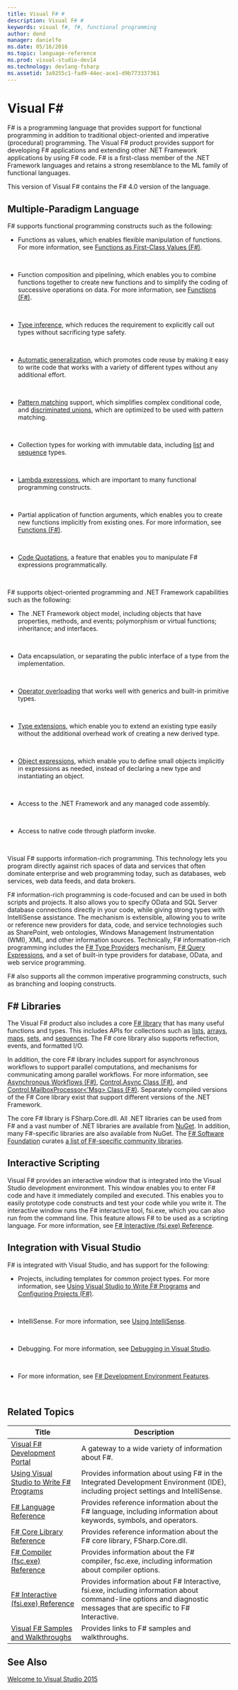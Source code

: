 ```yaml
---
title: Visual F# #
description: Visual F# #
keywords: visual f#, f#, functional programming
author: dend
manager: danielfe
ms.date: 05/16/2016
ms.topic: language-reference
ms.prod: visual-studio-dev14
ms.technology: devlang-fsharp
ms.assetid: 3a9255c1-fad9-44ec-ace1-d9b773337361 
---
```


# Visual F# #

F# is a programming language that provides support for functional programming in addition to traditional object-oriented and imperative (procedural) programming. The Visual F# product provides support for developing F# applications and extending other .NET Framework applications by using F# code. F# is a first-class member of the .NET Framework languages and retains a strong resemblance to the ML family of functional languages.

This version of Visual F# contains the F# 4.0 version of the language.


## Multiple-Paradigm Language
F# supports functional programming constructs such as the following:


- Functions as values, which enables flexible manipulation of functions. For more information, see [Functions as First-Class Values &#40;F&#35;&#41;](Functions-as-First-Class-Values-%5BFSharp%5D.md).
<br />

- Function composition and pipelining, which enables you to combine functions together to create new functions and to simplify the coding of successive operations on data. For more information, see [Functions &#40;F&#35;&#41;](Functions-%5BFSharp%5D.md).
<br />

- [Type inference](https://msdn.microsoft.com/library/1064b523-4917-424c-9c4e-e4bf96ecae6f), which reduces the requirement to explicitly call out types without sacrificing type safety.
<br />

- [Automatic generalization](https://msdn.microsoft.com/library/1a9ea094-2f91-445f-9a48-54e41b12f370), which promotes code reuse by making it easy to write code that works with a variety of different types without any additional effort.
<br />

- [Pattern matching](https://msdn.microsoft.com/library/dab9b934-5528-4283-8986-794d832f0a0b) support, which simplifies complex conditional code, and [discriminated unions](https://msdn.microsoft.com/library/93d78afb-0fb3-4357-8bcd-5c94720916ca), which are optimized to be used with pattern matching.
<br />

- Collection types for working with immutable data, including [list](https://msdn.microsoft.com/library/83102799-f251-42e1-93ef-64232e8c5b1d) and [sequence](https://msdn.microsoft.com/library/6b773b6b-9c9a-4af8-bd9e-d96585c166db) types.
<br />

- [Lambda expressions](https://msdn.microsoft.com/library/556283bc-c82d-4cb5-b20a-d24b346b619d), which are important to many functional programming constructs.
<br />

- Partial application of function arguments, which enables you to create new functions implicitly from existing ones. For more information, see [Functions &#40;F&#35;&#41;](Functions-%5BFSharp%5D.md).
<br />

- [Code Quotations](https://msdn.microsoft.com/library/6f055397-a1f0-4f9a-927c-f0d7c6951155), a feature that enables you to manipulate F# expressions programmatically.
<br />

F# supports object-oriented programming and .NET Framework capabilities such as the following:


- The .NET Framework object model, including objects that have properties, methods, and events; polymorphism or virtual functions; inheritance; and interfaces.
<br />

- Data encapsulation, or separating the public interface of a type from the implementation.
<br />

- [Operator overloading](https://msdn.microsoft.com/library/6217a7e4-863b-475a-9d79-b788cddfb6f9) that works well with generics and built-in primitive types.
<br />

- [Type extensions](https://msdn.microsoft.com/library/6e27449f-204f-43e1-b7d6-e99f12cb0bc2), which enable you to extend an existing type easily without the additional overhead work of creating a new derived type.
<br />

- [Object expressions](https://msdn.microsoft.com/library/c2b23aa3-63de-4bea-aa73-6b54fefb5252), which enable you to define small objects implicitly in expressions as needed, instead of declaring a new type and instantiating an object.
<br />

- Access to the .NET Framework and any managed code assembly.
<br />

- Access to native code through platform invoke.
<br />

Visual F# supports information-rich programming. This technology lets you program directly against rich spaces of data and services that often dominate enterprise and web programming today, such as databases, web services, web data feeds, and data brokers.

F# information-rich programming is code-focused and can be used in both scripts and projects. It also allows you to specify OData and SQL Server database connections directly in your code, while giving strong types with IntelliSense assistance. The mechanism is extensible, allowing you to write or reference new providers for data, code, and service technologies such as SharePoint, web ontologies, Windows Management Instrumentation (WMI), XML, and other information sources. Technically, F# information-rich programming includes the [F# Type Providers](https://msdn.microsoft.com/library/ee83de0a-f7a7-4ddd-b292-53c1684a8e9e) mechanism, [F# Query Expressions](https://msdn.microsoft.com/library/ff72235c-3ad8-4215-8679-2754484823db), and a set of built-in type providers for database, OData, and web service programming.

F# also supports all the common imperative programming constructs, such as branching and looping constructs.


## F# Libraries
The Visual F# product also includes a core [F# library](https://msdn.microsoft.com/library/430e8455-57a5-46a1-b4b1-4e54ed7f4ef3) that has many useful functions and types. This includes APIs for collections such as [lists](https://msdn.microsoft.com/library/83102799-f251-42e1-93ef-64232e8c5b1d), [arrays](https://msdn.microsoft.com/library/70ad71f0-f4bf-42d7-b1a9-44a2f4bd2c6f), [maps](https://msdn.microsoft.com/library/975316ea-55e3-4987-9994-90897ad45664), [sets](https://msdn.microsoft.com/library/50cebdce-0cd7-4c5c-8ebc-f3a9e90b38d8), and [sequences](https://msdn.microsoft.com/library/6b773b6b-9c9a-4af8-bd9e-d96585c166db). The F# core library also supports reflection, events, and formatted I/O.

In addition, the core F# library includes support for asynchronous workflows to support parallel computations, and mechanisms for communicating among parallel workflows. For more information, see [Asynchronous Workflows &#40;F&#35;&#41;](Asynchronous-Workflows-%5BFSharp%5D.md), [Control.Async Class &#40;F&#35;&#41;](Control.Async-Class-%5BFSharp%5D.md), and [Control.MailboxProcessor&#60;'Msg&#62; Class &#40;F&#35;&#41;](Control.MailboxProcessor%5B%27Msg%5D-Class-%5BFSharp%5D.md).
Separately compiled versions of the F# Core library exist that support different versions of the .NET Framework.

The core F# library is FSharp.Core.dll. All .NET libraries can be used from F# and a vast
number of .NET libraries are available from [NuGet](http://nuget.org).  In addition, many
F#-specific libraries are also available from NuGet. The [F# Software Foundation](http://fsharp.org)
curates [a list of F#-specific community libraries](http://fsharp.org/community/projects/).



## Interactive Scripting
Visual F# provides an interactive window that is integrated into the Visual Studio development environment. This window enables you to enter F# code and have it immediately compiled and executed. This enables you to easily prototype code constructs and test your code while you write it. The interactive window runs the F# interactive tool, fsi.exe, which you can also run from the command line. This feature allows F# to be used as a scripting language. For more information, see [F&#35; Interactive &#40;fsi.exe&#41; Reference](FSharp-Interactive-%5Bfsi.exe%5D-Reference.md).


## Integration with Visual Studio
F# is integrated with Visual Studio, and has support for the following:


- Projects, including templates for common project types. For more information, see [Using Visual Studio to Write F&#35; Programs](Using-Visual-Studio-to-Write-FSharp-Programs.md) and [Configuring Projects &#40;F&#35;&#41;](Configuring-Projects-%5BFSharp%5D.md).
<br />

- IntelliSense. For more information, see [Using IntelliSense](https://msdn.microsoft.com/library/hcw1s69b.aspx).
<br />

- Debugging. For more information, see [Debugging in Visual Studio](https://msdn.microsoft.com/library/sc65sadd.aspx).
<br />

- For more information, see [F&#35; Development Environment Features](FSharp-Development-Environment-Features.md).
<br />


## Related Topics


|Title|Description|
|-----|-----------|
|[Visual F&#35; Development Portal](Visual-FSharp-Development-Portal.md)|A gateway to a wide variety of information about F#.|
|[Using Visual Studio to Write F&#35; Programs](Using-Visual-Studio-to-Write-FSharp-Programs.md)|Provides information about using F# in the Integrated Development Environment (IDE), including project settings and IntelliSense.|
|[F&#35; Language Reference](FSharp-Language-Reference.md)|Provides reference information about the F# language, including information about keywords, symbols, and operators.|
|[F&#35; Core Library Reference](FSharp-Core-Library-Reference.md)|Provides reference information about the F# core library, FSharp.Core.dll.|
|[F&#35; Compiler &#40;fsc.exe&#41; Reference](FSharp-Compiler-%5Bfsc.exe%5D-Reference.md)|Provides information about the F# compiler, fsc.exe, including information about compiler options.|
|[F&#35; Interactive &#40;fsi.exe&#41; Reference](FSharp-Interactive-%5Bfsi.exe%5D-Reference.md)|Provides information about F# Interactive, fsi.exe, including information about command-line options and diagnostic messages that are specific to F# Interactive.|
|[Visual F&#35; Samples and Walkthroughs](Visual-FSharp-Samples-and-Walkthroughs.md)|Provides links to F# samples and walkthroughs.|

## See Also
[Welcome to Visual Studio 2015](https://msdn.microsoft.com/library/dd831853.aspx)

